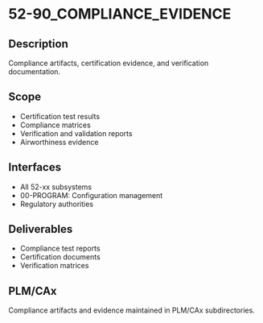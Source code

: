 # 52-90_COMPLIANCE_EVIDENCE

## Description
Compliance artifacts, certification evidence, and verification documentation.

## Scope
- Certification test results
- Compliance matrices
- Verification and validation reports
- Airworthiness evidence

## Interfaces
- All 52-xx subsystems
- 00-PROGRAM: Configuration management
- Regulatory authorities

## Deliverables
- Compliance test reports
- Certification documents
- Verification matrices

## PLM/CAx
Compliance artifacts and evidence maintained in PLM/CAx subdirectories.
